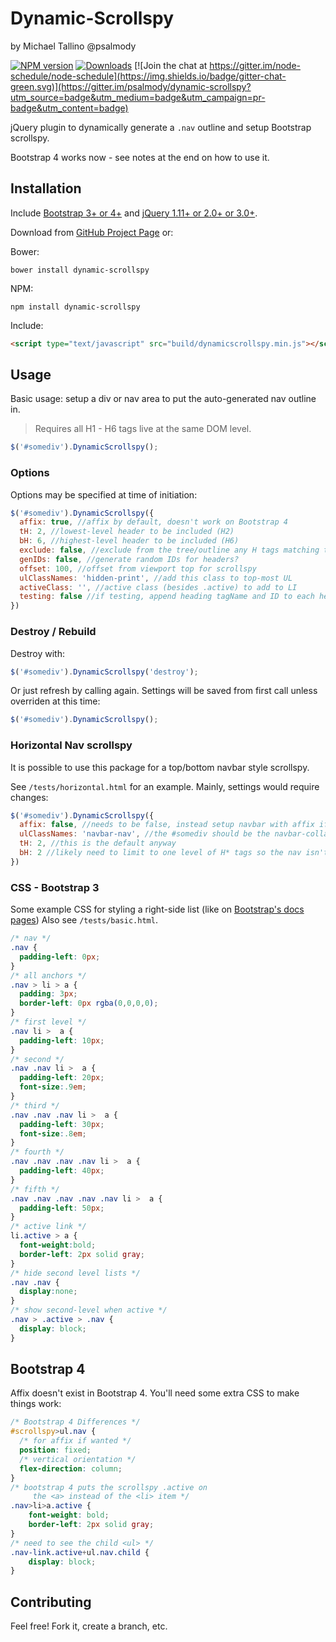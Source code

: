 # Dynamic-Scrollspy
by Michael Tallino @psalmody

[![NPM version](http://img.shields.io/npm/v/dynamic-scrollspy.svg)](https://www.npmjs.com/package/dynamic-scrollspy)
[![Downloads](https://img.shields.io/npm/dm/dynamic-scrollspy.svg)](https://www.npmjs.com/package/dynamic-scrollspy)
[![Join the chat at https://gitter.im/node-schedule/node-schedule](https://img.shields.io/badge/gitter-chat-green.svg)](https://gitter.im/psalmody/dynamic-scrollspy?utm_source=badge&utm_medium=badge&utm_campaign=pr-badge&utm_content=badge)

jQuery plugin to dynamically generate a `.nav` outline and setup Bootstrap scrollspy.

Bootstrap 4 works now - see notes at the end on how to use it.

## Installation

Include [Bootstrap 3+ or 4+](http://getbootstrap.com) and [jQuery 1.11+ or 2.0+ or 3.0+](http://jquery.com).

Download from [GitHub Project Page](https://github.com/psalmody/dynamic-scrollspy) or:

Bower:
```
bower install dynamic-scrollspy
```

NPM:
```
npm install dynamic-scrollspy
```

Include:

```html
<script type="text/javascript" src="build/dynamicscrollspy.min.js"></script>
```

## Usage

Basic usage: setup a div or nav area to put the auto-generated nav outline in.

> Requires all H1 - H6 tags live at the same DOM level.

```js
$('#somediv').DynamicScrollspy();
```

### Options

Options may be specified at time of initiation:

```js
$('#somediv').DynamicScrollspy({
  affix: true, //affix by default, doesn't work on Bootstrap 4
  tH: 2, //lowest-level header to be included (H2)
  bH: 6, //highest-level header to be included (H6)
  exclude: false, //exclude from the tree/outline any H tags matching this jquery selector
  genIDs: false, //generate random IDs for headers?
  offset: 100, //offset from viewport top for scrollspy
  ulClassNames: 'hidden-print', //add this class to top-most UL
  activeClass: '', //active class (besides .active) to add to LI
  testing: false //if testing, append heading tagName and ID to each heading
})
```

### Destroy / Rebuild

Destroy with:

```js
$('#somediv').DynamicScrollspy('destroy');
```

Or just refresh by calling again. Settings will be saved from first call unless
overriden at this time:

```js
$('#somediv').DynamicScrollspy();
```

### Horizontal Nav scrollspy

It is possible to use this package for a top/bottom navbar style scrollspy.

See `/tests/horizontal.html` for an example. Mainly, settings would require changes:

```javascript
$('#somediv').DynamicScrollspy({
  affix: false, //needs to be false, instead setup navbar with affix if needed
  ulClassNames: 'navbar-nav', //the #somediv should be the navbar-collapse div
  tH: 2, //this is the default anyway
  bH: 2 //likely need to limit to one level of H* tags so the nav isn't unweildy
})
```

### CSS - Bootstrap 3

Some example CSS for styling a right-side list (like on [Bootstrap's docs pages](http://getbootstrap.com/css/)) Also see `/tests/basic.html`.

```css
/* nav */
.nav {
  padding-left: 0px;
}
/* all anchors */
.nav > li > a {
  padding: 3px;
  border-left: 0px rgba(0,0,0,0);
}
/* first level */
.nav li >  a {
  padding-left: 10px;
}
/* second */
.nav .nav li >  a {
  padding-left: 20px;
  font-size:.9em;
}
/* third */
.nav .nav .nav li >  a {
  padding-left: 30px;
  font-size:.8em;
}
/* fourth */
.nav .nav .nav .nav li >  a {
  padding-left: 40px;
}
/* fifth */
.nav .nav .nav .nav .nav li >  a {
  padding-left: 50px;
}
/* active link */
li.active > a {
  font-weight:bold;
  border-left: 2px solid gray;
}
/* hide second level lists */
.nav .nav {
  display:none;
}
/* show second-level when active */
.nav > .active > .nav {
  display: block;
}
```

## Bootstrap 4

Affix doesn't exist in Bootstrap 4. You'll need some extra CSS to make things work:

```CSS
/* Bootstrap 4 Differences */
#scrollspy>ul.nav {
  /* for affix if wanted */
  position: fixed;
  /* vertical orientation */
  flex-direction: column;
}
/* bootstrap 4 puts the scrollspy .active on
     the <a> instead of the <li> item */
.nav>li>a.active {
    font-weight: bold;
    border-left: 2px solid gray;
}
/* need to see the child <ul> */
.nav-link.active+ul.nav.child {
    display: block;
}
```

## Contributing

Feel free! Fork it, create a branch, etc.
